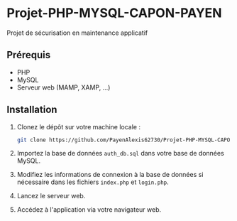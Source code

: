 # Projet-PHP-MYSQL-CAPON-PAYEN

Projet de sécurisation en maintenance applicatif

## Prérequis

- PHP
- MySQL
- Serveur web (MAMP, XAMP, ...)

## Installation

1. Clonez le dépôt sur votre machine locale :
    ```sh
    git clone https://github.com/PayenAlexis62730/Projet-PHP-MYSQL-CAPON-PAYEN.git
    ```

2. Importez la base de données `auth_db.sql` dans votre base de données MySQL.

3. Modifiez les informations de connexion à la base de données si nécessaire dans les fichiers `index.php` et `login.php`.

4. Lancez le serveur web.

5. Accédez à l'application via votre navigateur web.

